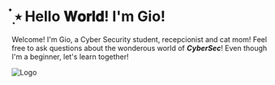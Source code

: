 # ๋࣭ ⭑ Hello 𝐖𝐨𝐫𝐥𝐝! I'm Gio!

Welcome! I'm Gio, a Cyber Security student, recepcionist and cat mom! Feel free to ask questions about the wonderous world of ***CyberSec***! Even though I'm a beginner, let's learn together!

![Logo](https://cdn-icons-png.flaticon.com/512/10740/10740609.png)
